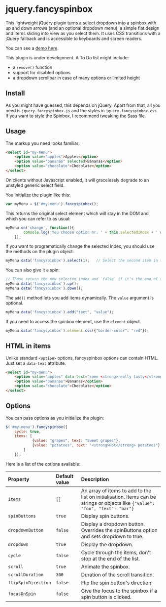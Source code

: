# jquery.fancyspinbox

This lightweight jQuery plugin turns a select dropdown into a spinbox with up and down arrows (and an optional dropdown menu), a simple flat design and items sliding into view as you select them.
It uses CSS transitions with a jQuery fallback and is accessible to keyboards and screen readers.

You can see a [demo here](http://mayakokits.github.io/jquery.fancyspinbox).

This plugin is under development. A To Do list might include:
- a `remove()` function
- support for disabled options
- a dropdown scrollbar in case of many options or limited height

## Install

As you might have guessed, this depends on jQuery. Apart from that, all you need is `jquery.fancyspinbox.js` and the styles in `jquery.fancyspinbox.css`. If you want to style the Spinbox, I recommend tweaking the Sass file.

## Usage

The markup you need looks familiar:

```html
<select id="my-menu">
	<option value="apples">Apples</option>
	<option value="bananas" selected>Bananas</option>
	<option value="chocolate">Chocolate</option>
</select>
```

On clients without Javascript enabled, it will gracelessly degrade to an unstyled generic select field.

You initialize the plugin like this:

```javascript
var myMenu = $('#my-menu').fancyspinbox();
```

This returns the original select element which will stay in the DOM and which you can refer to as usual:

```javascript
myMenu.on('change', function(){
		console.log('You choose option nr. ' + this.selectedIndex + ' which has the value "' + this.value + '"');
	});
```

If you want to programatically change the selected Index, you should use the methods on the plugin object:

```javascript
myMenu.data('fancyspinbox').select(1);   // Select the second item in the list
```

You can also give it a spin:

```javascript
// Those return the new selected index and `false` if it's the end of the list.
myMenu.data('fancyspinbox').up();
myMenu.data('fancyspinbox').down();
```

The `add()` method lets you add items dynamically. The `value` argument is optional.

```javascript
myMenu.data('fancyspinbox').add("text", "value");
```

If you need to access the spinbox element, use the `element` object.

```javascript
myMenu.data('fancyspinbox').element.css({"border-color": "red"});
```

## HTML in items

Unlike standard `<option>` options, fancyspinbox options can contain HTML. Just set a `data-text` attribute.

```html
<select id="my-menu">
	<option value="apples" data-text="some <strong>really tasty</strong> apples">some really tasty apples</option>
	<option value="bananas">Bananas</option>
	<option value="chocolate">Chocolate</option>
</select>
```

## Options

You can pass options as you initialize the plugin:

```javascript
$('#my-menu').fancyspinbox({
	cycle: true,
	items: [
			{value: "grapes", text: "Sweet grapes"},
			{value: "potatoes", text: "<strong>Hot</strong> potatoes"}
		]
	});
```
	
Here is a list of the options available:

| Property | Default value | Description |
| :------- | :------------ | :---------- |
| `items` | `[]` | An array of items to add to the list on initialisation. Items can be strings or objects like `{"value": "foo", "text": "bar"}` |
| `spinButtons` | `true` | Display spin buttons. |
| `dropdownButton` | `false` | Display a dropdown button. Overrides the spinButtons option and sets dropdown to true. |
| `dropdown` | `true` | Display the dropdown. | 
| `cycle` | `false` | Cycle through the items, don't stop at the end of the list. |
| `scroll` | `true` | Animate the spinbox. |
| `scrollDuration` | `300` | Duration of the scroll transition. |
| `flipSpinDirection` | `false` | Flip the spin button's direction. |
| `focusOnSpin` | `false` | Give the focus to the spinbox if a spin button is clicked. |

 
	
